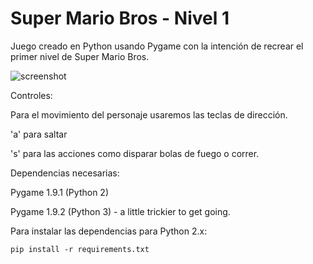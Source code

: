 Super Mario Bros - Nivel 1
=============

Juego creado en Python usando Pygame con la intención de recrear el primer nivel de Super Mario Bros.

![screenshot](https://raw.github.com/justinmeister/Mario-Level-1/master/screenshot.png)

Controles:

Para el movimiento del personaje usaremos las teclas de dirección.

'a' para saltar

's' para las acciones como disparar bolas de fuego o correr.

Dependencias necesarias:

Pygame 1.9.1 (Python 2)

Pygame 1.9.2 (Python 3) - a little trickier to get going.

Para instalar las dependencias para Python 2.x:

	pip install -r requirements.txt

